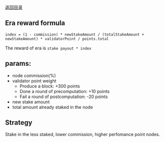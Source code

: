 [返回目录](README.md)

## Era reward formula
```
index = (1 - commission) * newStakeAmount / (totalStakeAmount + newStakeAmount) * validatorPoint / points.total
```

The reward of era is `stake payout * index`

## params:
* node commission(%)
* validator point weight
  * Produce a block: +300 points
  * Done a round of precomputation: +10 points
  * Fail a round of postcomputation: -20 points
* new stake amount
* total amount already staked in the node
  
## Strategy
Stake in the less staked, lower commission, higher perfomance point nodes.




